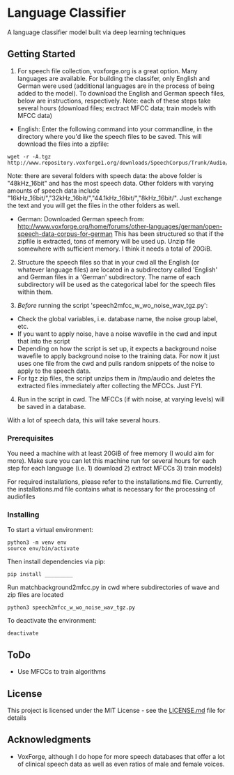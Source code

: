 # Language Classifier
A language classifier model built via deep learning techniques

## Getting Started

1) For speech file collection, voxforge.org is a great option. Many languages are available. For building the classifer, only English and German were used (additional languages are in the process of being added to the model). To download the English and German speech files, below are instructions, respectively. Note: each of these steps take several hours (download files; exctract MFCC data; train models with MFCC data)

* English:
Enter the following command into your commandline, in the directory where you'd like the speech files to be saved. This will download the files into a zipfile:
```
wget -r -A.tgz http://www.repository.voxforge1.org/downloads/SpeechCorpus/Trunk/Audio/Original/48kHz_16bit/s
```
Note: there are several folders with speech data: the above folder is "48kHz_16bit" and has the most speech data. Other folders with varying amounts of speech data include "16kHz_16bit/","32kHz_16bit/","44.1kHz_16bit/","8kHz_16bit/". Just exchange the text and you will get the files in the other folders as well.

* German:
Downloaded German speech from: http://www.voxforge.org/home/forums/other-languages/german/open-speech-data-corpus-for-german
This has been structured so that if the zipfile is extracted, tons of memory will be used up. Unzip file somewhere with sufficient memory. I think it needs a total of 20GiB.

2) Structure the speech files so that in your cwd all the English (or whatever language files) are located in a subdirectory called 'English' and German files in a 'German' subdirectory. The name of each subdirectory will be used as the categorical label for the speech files within them. 

3) *Before* running the script 'speech2mfcc_w_wo_noise_wav_tgz.py':
* Check the global variables, i.e. database name, the noise group label, etc.
* If you want to apply noise, have a noise wavefile in the cwd and input that into the script
* Depending on how the script is set up, it expects a background noise wavefile to apply background noise to the training data. For now it just uses one file from the cwd and pulls random snippets of the noise to apply to the speech data.
* For tgz zip files, the script unzips them in /tmp/audio and deletes the extracted files immediately after collecting the MFCCs. Just FYI.

4) Run  in the script in cwd. The MFCCs (if with noise, at varying levels) will be saved in a database. 

With a lot of speech data, this will take several hours.


### Prerequisites

You need a machine with at least 20GiB of free memory (I would aim for more). Make sure you can let this machine run for several hours for each step for each language (i.e. 1) download 2) extract MFCCs 3) train models)

For required installations, please refer to the installations.md file.
Currently, the installations.md file contains what is necessary for the processing of audiofiles

### Installing

To start a virtual environment:
```
python3 -m venv env
source env/bin/activate
```

Then install dependencies via pip:
```
pip install _________
```

Run matchbackground2mfcc.py in cwd where subdirectories of wave and zip files are located
```
python3 speech2mfcc_w_wo_noise_wav_tgz.py
```

To deactivate the environment:
```
deactivate
```

## ToDo
* Use MFCCs to train algorithms

## License

This project is licensed under the MIT License - see the [LICENSE.md](LICENSE.md) file for details

## Acknowledgments

* VoxForge, although I do hope for more speech databases that offer a lot of clinical speech data as well as even ratios of male and female voices.
